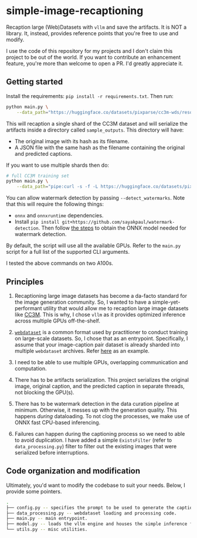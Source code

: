 # simple-image-recaptioning

Recaption large (Web)Datasets with `vllm` and save the artifacts. It is NOT a library. It, instead, provides reference points that you're free to use and modify. 

I use the code of this repository for my projects and I don't claim this project to be out of the world. If you want to contribute an enhancement feature, you're more than welcome to open a PR. I'd greatly appreciate it. 

## Getting started

Install the requirements: `pip install -r requirements.txt`. Then run:

```bash
python main.py \
    --data_path="https://huggingface.co/datasets/pixparse/cc3m-wds/resolve/main/cc3m-train-0000.tar"
```

This will recaption a single shard of the CC3M dataset and will serialize the artifacts inside a directory called `sample_outputs`. This directory will have:

* The original image with its hash as its filename.
* A JSON file with the same hash as the filename containing the original and predicted captions.

If you want to use multiple shards then do:

```bash
# full CC3M training set
python main.py \
    --data_path="pipe:curl -s -f -L https://huggingface.co/datasets/pixparse/cc3m-wds/resolve/main/cc3m-train-{0000..0575}.tar"
```

You can allow watermark detection by passing `--detect_watermarks`. Note that this will require the following things:

* `onnx` and `onnxruntime` dependencies.
* Install `pip install git+https://github.com/sayakpaul/watermark-detection`. Then follow [the steps](https://github.com/sayakpaul/watermark-detection?tab=readme-ov-file#onnx-usage-limited-to-convnext-tiny) to obtain the ONNX model needed for watermark detection.

By default, the script will use all the available GPUs. Refer to the `main.py` script for a full list of the supported CLI arguments.

I tested the above commands on two A100s.

## Principles

1. Recaptioning large image datasets has become a da-facto standard for the image generation community. So, I wanted to have a simple-yet-performant utility that would allow me to recaption large image datasets like [CC3M](https://huggingface.co/datasets/pixparse/cc3m-wds). This is why, I chose `vllm` as it provides optimized inference across multiple GPUs off-the-shelf.

2. [`webdataset`](https://github.com/webdataset/webdataset) is a common format used by practitioner to conduct training on large-scale datasets. So, I chose that as an entrypoint. Specifically, I assume that your image-caption pair dataset is already sharded into multiple `webdataset` archives. Refer [here](https://huggingface.co/datasets/pixparse/cc3m-wds) as an example. 

3. I need to be able to use multiple GPUs, overlapping communication and computation.

4. There has to be artifacts serialization. This project serializes the original image, original caption, and the predicted caption in separate threads, not blocking the GPU(s).

5. There has to be watermark detection in the data curation pipeline at minimum. Otherwise, it messes up with the generation quality. This happens _during_ dataloading. To not clog the processes, we make use of ONNX fast CPU-based inferencing.

6. Failures can happen during the captioning process so we need to able to avoid duplication. I have added a simple `ExistsFilter` (refer to `data_processing.py`) filter to filter out the existing images that were serialized before interruptions.

## Code organization and modification

Ultimately, you'd want to modify the codebase to suit your needs. Below, I provide some pointers.

```bash
.
├── config.py -- specifies the prompt to be used to generate the captions and model id.
├── data_processing.py -- webdataset loading and processing code.
├── main.py -- main entrypoint.
├── model.py -- loads the vllm engine and houses the simple inference function.
└── utils.py -- misc utilities.
```
